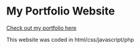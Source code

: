 # My Portfolio Website

[Check out my portfolio here](http://louisewhitaker.com/)

This website was coded in html/css/javascript/php

